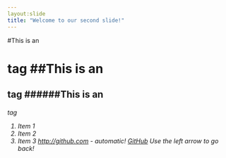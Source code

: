 ```yaml
---
layout:slide
title: "Welcome to our second slide!"
---
```

#This is an <h1> tag
##This is an <h2> tag
######This is an <h6> tag
1. Item 1
1. Item 2
1. Item 3
http://github.com - automatic!
[GitHub](http://github.com)
Use the left arrow to go back!